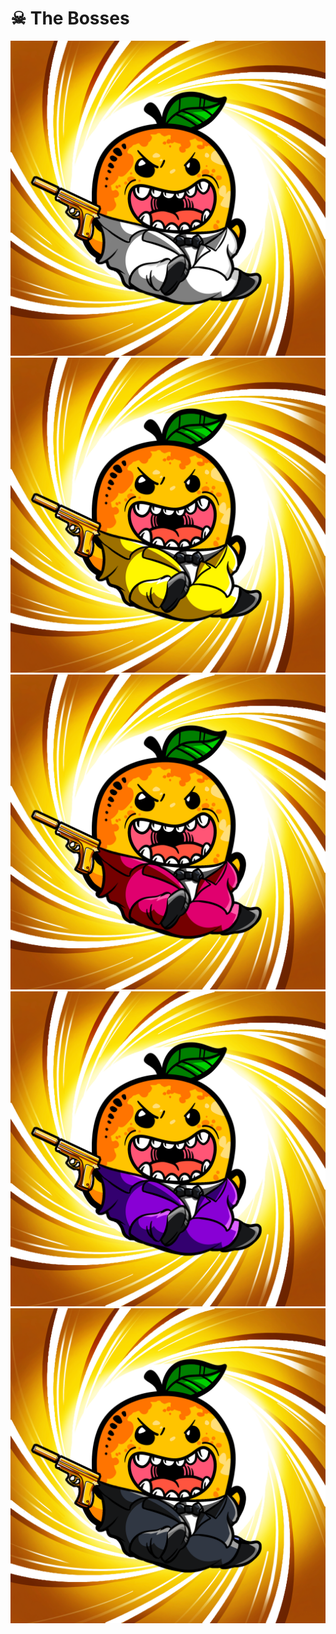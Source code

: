 # ☠ The Bosses

![](<../../../.gitbook/assets/image (7) (1) (1) (1) (1) (1).png>)![](<../../../.gitbook/assets/image (11) (1) (1).png>)![](<../../../.gitbook/assets/image (6) (1) (1).png>)![](<../../../.gitbook/assets/image (8) (1).png>)![](<../../../.gitbook/assets/image (10) (1).png>)
